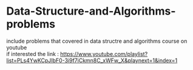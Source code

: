 # Data-Structure-and-Algorithms-problems
include problems that covered in data structre and algorithms course on youtube   
if interested the link :  https://www.youtube.com/playlist?list=PLs4YwKCpJIbF0-3i9f7iCkmn8C_xWFw_X&playnext=1&index=1
